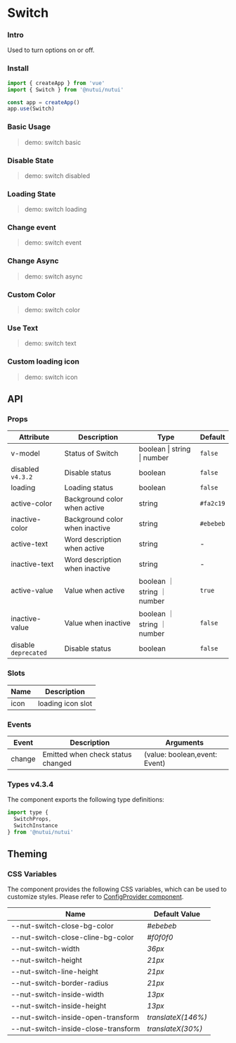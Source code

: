 # Switch

### Intro

Used to turn options on or off.

### Install

```js
import { createApp } from 'vue'
import { Switch } from '@nutui/nutui'

const app = createApp()
app.use(Switch)
```

### Basic Usage

> demo: switch basic

### Disable State

> demo: switch disabled

### Loading State

> demo: switch loading

### Change event

> demo: switch event

### Change Async

> demo: switch async

### Custom Color

> demo: switch color

### Use Text

> demo: switch text

### Custom loading icon

> demo: switch icon

## API

### Props

| Attribute | Description | Type | Default |
| --- | --- | --- | --- |
| v-model | Status of Switch | boolean \| string \| number | `false` |
| disabled `v4.3.2` | Disable status | boolean | `false` |
| loading | Loading status | boolean | `false` |
| active-color | Background color when active | string | `#fa2c19` |
| inactive-color | Background color when inactive | string | `#ebebeb` |
| active-text | Word description when active | string | - |
| inactive-text | Word description when inactive | string | - |
| active-value | Value when active | boolean ｜ string ｜ number | `true` |
| inactive-value | Value when inactive | boolean ｜ string ｜ number | `false` |
| disable `deprecated` | Disable status | boolean | `false` |

### Slots

| Name | Description |
| --- | --- |
| icon | loading icon slot |

### Events

| Event | Description | Arguments |
| --- | --- | --- |
| change | Emitted when check status changed | (value: boolean,event: Event) |

### Types v4.3.4

The component exports the following type definitions:

```js
import type {
  SwitchProps,
  SwitchInstance
} from '@nutui/nutui'
```

## Theming

### CSS Variables

The component provides the following CSS variables, which can be used to customize styles. Please refer to [ConfigProvider component](#/en-US/component/configprovider).

| Name | Default Value |
| --- | --- |
| --nut-switch-close-bg-color | _#ebebeb_ |
| --nut-switch-close-cline-bg-color | _#f0f0f0_ |
| --nut-switch-width | _36px_ |
| --nut-switch-height | _21px_ |
| --nut-switch-line-height | _21px_ |
| --nut-switch-border-radius | _21px_ |
| --nut-switch-inside-width | _13px_ |
| --nut-switch-inside-height | _13px_ |
| --nut-switch-inside-open-transform | _translateX(146%)_ |
| --nut-switch-inside-close-transform | _translateX(30%)_ |

